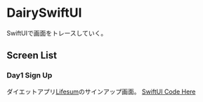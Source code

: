 # DairySwiftUI
SwiftUIで画面をトレースしていく。

## Screen List
### Day1 Sign Up
ダイエットアプリ[Lifesum](https://lifesum.com/)のサインアップ画面。
[SwiftUI Code Here](https://github.com/ryuuuuukun/DairySwiftUI/blob/main/DairySwiftUI/Contents/Day1SignUpView.swift)
